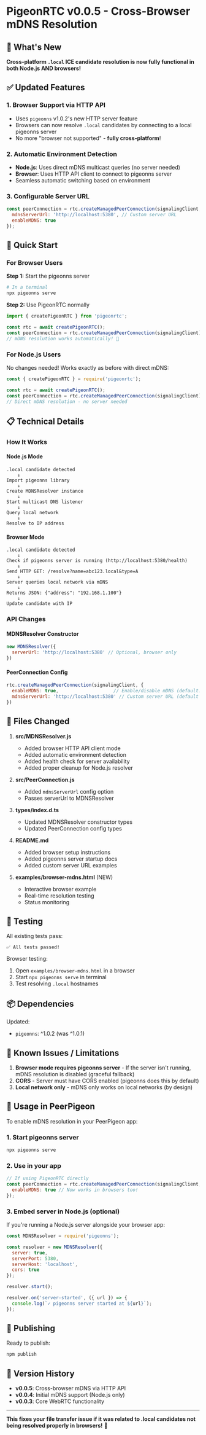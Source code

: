 # PigeonRTC v0.0.5 - Cross-Browser mDNS Resolution

## 🎉 What's New

**Cross-platform `.local` ICE candidate resolution is now fully functional in both Node.js AND browsers!**

## ✅ Updated Features

### 1. **Browser Support via HTTP API**
- Uses `pigeonns` v1.0.2's new HTTP server feature
- Browsers can now resolve `.local` candidates by connecting to a local pigeonns server
- No more "browser not supported" - **fully cross-platform**!

### 2. **Automatic Environment Detection**
- **Node.js**: Uses direct mDNS multicast queries (no server needed)
- **Browser**: Uses HTTP API client to connect to pigeonns server
- Seamless automatic switching based on environment

### 3. **Configurable Server URL**
```javascript
const peerConnection = rtc.createManagedPeerConnection(signalingClient, {
  mdnsServerUrl: 'http://localhost:5380', // Custom server URL
  enableMDNS: true
});
```

## 🚀 Quick Start

### For Browser Users

**Step 1:** Start the pigeonns server
```bash
# In a terminal
npx pigeonns serve
```

**Step 2:** Use PigeonRTC normally
```javascript
import { createPigeonRTC } from 'pigeonrtc';

const rtc = await createPigeonRTC();
const peerConnection = rtc.createManagedPeerConnection(signalingClient);
// mDNS resolution works automatically! 🎊
```

### For Node.js Users

No changes needed! Works exactly as before with direct mDNS:

```javascript
const { createPigeonRTC } = require('pigeonrtc');

const rtc = await createPigeonRTC();
const peerConnection = rtc.createManagedPeerConnection(signalingClient);
// Direct mDNS resolution - no server needed
```

## 📋 Technical Details

### How It Works

#### Node.js Mode
```
.local candidate detected
    ↓
Import pigeonns library
    ↓
Create MDNSResolver instance
    ↓
Start multicast DNS listener
    ↓
Query local network
    ↓
Resolve to IP address
```

#### Browser Mode
```
.local candidate detected
    ↓
Check if pigeonns server is running (http://localhost:5380/health)
    ↓
Send HTTP GET: /resolve?name=abc123.local&type=A
    ↓
Server queries local network via mDNS
    ↓
Returns JSON: {"address": "192.168.1.100"}
    ↓
Update candidate with IP
```

### API Changes

#### MDNSResolver Constructor
```javascript
new MDNSResolver({
  serverUrl: 'http://localhost:5380' // Optional, browser only
})
```

#### PeerConnection Config
```javascript
rtc.createManagedPeerConnection(signalingClient, {
  enableMDNS: true,                    // Enable/disable mDNS (default: true)
  mdnsServerUrl: 'http://localhost:5380' // Custom server URL (default shown)
})
```

## 🔧 Files Changed

1. **src/MDNSResolver.js**
   - Added browser HTTP API client mode
   - Added automatic environment detection
   - Added health check for server availability
   - Added proper cleanup for Node.js resolver

2. **src/PeerConnection.js**
   - Added `mdnsServerUrl` config option
   - Passes serverUrl to MDNSResolver

3. **types/index.d.ts**
   - Updated MDNSResolver constructor types
   - Updated PeerConnection config types

4. **README.md**
   - Added browser setup instructions
   - Added pigeonns server startup docs
   - Added custom server URL examples

5. **examples/browser-mdns.html** (NEW)
   - Interactive browser example
   - Real-time resolution testing
   - Status monitoring

## 🧪 Testing

All existing tests pass:
```
✅ All tests passed!
```

Browser testing:
1. Open `examples/browser-mdns.html` in a browser
2. Start `npx pigeonns serve` in terminal
3. Test resolving `.local` hostnames

## 📦 Dependencies

Updated:
- `pigeonns`: ^1.0.2 (was ^1.0.1)

## 🐛 Known Issues / Limitations

1. **Browser mode requires pigeonns server** - If the server isn't running, mDNS resolution is disabled (graceful fallback)
2. **CORS** - Server must have CORS enabled (pigeonns does this by default)
3. **Local network only** - mDNS only works on local networks (by design)

## 🎯 Usage in PeerPigeon

To enable mDNS resolution in your PeerPigeon app:

### 1. Start pigeonns server
```bash
npx pigeonns serve
```

### 2. Use in your app
```javascript
// If using PigeonRTC directly
const peerConnection = rtc.createManagedPeerConnection(signalingClient, {
  enableMDNS: true // Now works in browsers too!
});
```

### 3. Embed server in Node.js (optional)
If you're running a Node.js server alongside your browser app:

```javascript
const MDNSResolver = require('pigeonns');

const resolver = new MDNSResolver({
  server: true,
  serverPort: 5380,
  serverHost: 'localhost',
  cors: true
});

resolver.start();

resolver.on('server-started', ({ url }) => {
  console.log(`✓ pigeonns server started at ${url}`);
});
```

## 🚢 Publishing

Ready to publish:
```bash
npm publish
```

## 📝 Version History

- **v0.0.5**: Cross-browser mDNS via HTTP API
- **v0.0.4**: Initial mDNS support (Node.js only)
- **v0.0.3**: Core WebRTC functionality

---

**This fixes your file transfer issue if it was related to .local candidates not being resolved properly in browsers!** 🎊
